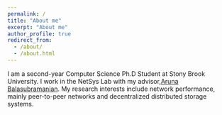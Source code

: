 ```yaml
---
permalink: /
title: "About me"
excerpt: "About me"
author_profile: true
redirect_from: 
  - /about/
  - /about.html
---
```

I am a second-year Computer Science Ph.D Student at Stony Brook University. 
I work in the NetSys Lab with my advisor,[Aruna Balasubramanian](https://www3.cs.stonybrook.edu/~arunab/). 
My research interests include network performance, mainly peer-to-peer networks and decentralized distributed storage systems.
